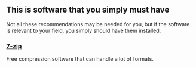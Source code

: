 ## This is software that you simply must have 

Not all these recommendations may be needed for you, but if the software is relevant to your field, you simply should have them installed.

### [7-zip](http://www.7-zip.org/)

Free compression software that can handle a lot of formats.